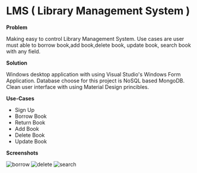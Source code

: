 # LMS ( Library Management System ) 


**Problem**

Making easy to control Library Management System. Use cases are user must able to borrow book,add
book,delete book, update book, search book with any field.



**Solution**

Windows desktop application with using Visual Studio's Windows Form Application. Database choose for this
project is NoSQL based MongoDB. Clean user interface with using Material Design princibles.



**Use-Cases**

- Sign Up
- Borrow Book
- Return Book
- Add Book
- Delete Book
- Update Book



**Screenshots**

![borrow](https://user-images.githubusercontent.com/67455295/85847760-b068b280-b7b0-11ea-8307-c12de6c51f23.png)
![delete](https://user-images.githubusercontent.com/67455295/85847771-b6f72a00-b7b0-11ea-9f63-744e3251a889.png)
![search](https://user-images.githubusercontent.com/67455295/85847775-b8c0ed80-b7b0-11ea-865d-d3d004e73ebd.png)
